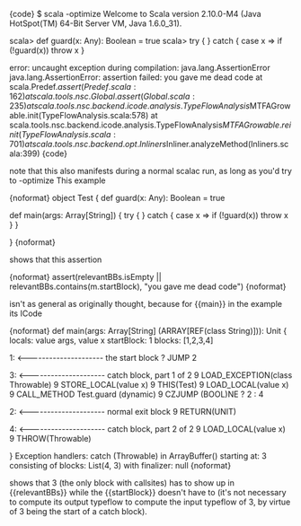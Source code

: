 {code}
$ scala -optimize
Welcome to Scala version 2.10.0-M4 (Java HotSpot(TM) 64-Bit Server VM, Java 1.6.0_31).

scala> def guard(x: Any): Boolean = true
scala> try { } catch { case x => if (!guard(x)) throw x }

error: uncaught exception during compilation: java.lang.AssertionError
java.lang.AssertionError: assertion failed: you gave me dead code
	at scala.Predef$.assert(Predef.scala:162)
	at scala.tools.nsc.Global.assert(Global.scala:235)
	at scala.tools.nsc.backend.icode.analysis.TypeFlowAnalysis$MTFAGrowable.init(TypeFlowAnalysis.scala:578)
	at scala.tools.nsc.backend.icode.analysis.TypeFlowAnalysis$MTFAGrowable.reinit(TypeFlowAnalysis.scala:701)
	at scala.tools.nsc.backend.opt.Inliners$Inliner.analyzeMethod(Inliners.scala:399)
{code}

note that this also manifests during a normal scalac run, as long as you'd try to -optimize
This example

{noformat}
object Test {
  def guard(x: Any): Boolean = true

  def main(args: Array[String]) {
    try { } catch { case x => if (!guard(x)) throw x }
  }

}
{noformat}

shows that this assertion

{noformat}
assert(relevantBBs.isEmpty || relevantBBs.contains(m.startBlock),
       "you gave me dead code")
{noformat}


isn't as general as originally thought, because for {{main}} in the example its ICode 

{noformat}
  def main(args: Array[String] (ARRAY[REF(class String)])): Unit {
  locals: value args, value x
  startBlock: 1
  blocks: [1,2,3,4]
  
  1:                   <--------------------- the start block
    ?	JUMP 2
    
  3:                   <--------------------- catch block, part 1 of 2
    9	LOAD_EXCEPTION(class Throwable)
    9	STORE_LOCAL(value x)
    9	THIS(Test)
    9	LOAD_LOCAL(value x)
    9	CALL_METHOD Test.guard (dynamic)
    9	CZJUMP (BOOL)NE ? 2 : 4
    
  2:                   <--------------------- normal exit block
    9	RETURN(UNIT)
    
  4:                   <--------------------- catch block, part 2 of 2
    9	LOAD_LOCAL(value x)
    9	THROW(Throwable)
    
  }
  Exception handlers: 
    catch (Throwable) in ArrayBuffer() starting at: 3
      consisting of blocks: List(4, 3)
      with finalizer: null
{noformat}

shows that 3 (the only block with callsites) has to show up  in {{relevantBBs}} while the {{startBlock}} doesn't have to (it's not necessary to compute its output typeflow to compute the input typeflow of 3, by virtue of 3 being the start of a catch block).

